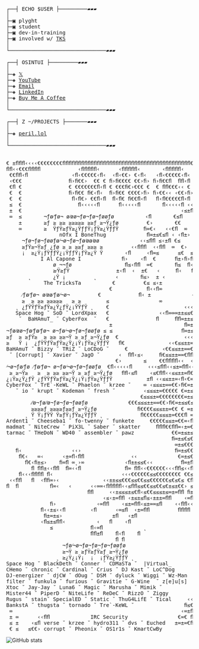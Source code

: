 <pre>


┌──┤ ECHO $USER ├─────────▰▰▰
│
├─▣ plyght
├─▣ student
├─▣ dev-in-training
├─▣ involved w/ <a href="https://tks.world">TKS</a>
│
└───────────────────────────────▰▰▰

┌──┤ OSINTUI ├─────────▰▰▰
│
├─◈ <a href="https://twitter.com/plyght__">𝕏</a>
├─◈ <a href="https://www.youtube.com/@plyght_">YouTube</a>
├─◈ <a href="mailto:nico.jaffer@gmail.com">Email</a>
├─◈ <a href="https://www.linkedin.com/in/nicholasjaffer">LinkedIn</a>
├─◈ <a href="https://www.buymeacoffee.com/plyght">Buy Me A Coffee</a>
│
└───────────────────────────────▰▰▰

┌──┤ Z ~/PROJECTS ├───────▰▰▰
│
├─◈ <a href="https://github.com/plyght/peril.lol">peril.lol</a>
│
└───────────────────────────────▰▰▰

  
€ ±ﬂﬂﬂ‹‹‹‹€€€€€€€€ﬂﬂﬂﬂﬂﬂﬂﬂﬂﬂﬂﬂﬂﬂﬂﬂﬂﬂﬂﬂﬂﬂﬂﬂﬂﬂﬂﬂﬂﬂﬂﬂﬂﬂﬂﬂﬂﬂﬂﬂﬂ€€€€€€€€‹‹‹‹  ﬂﬂ€≤ﬂﬁ
ﬂﬂ‹‹€€€ﬂﬂﬂﬂ            ‹ﬂﬂﬂﬂﬂ‹      ‹ﬂﬂﬂﬂﬂ‹       ‹ﬂﬂﬂﬂﬂ‹           ﬂﬂﬂﬂ€€€‹‹ﬂﬂ
 €€ﬂﬂ‹ﬂ              ‹ﬂ‹€€€€€‹ﬂ‹  ‹ﬂ‹€€› €‹ﬂ‹   ‹ﬂ‹€€€€€‹ﬂ‹              ‹ ﬂﬂ€€
 ‹€€€               ﬁ›ﬁ€€›  €€ € ﬁ›ﬁ€€€€ €€›ﬁ› ﬁ›ﬁ€€ﬂ  ﬂﬂ‹ﬂ               ≤€€‹‹
 €ﬂ €               € €€€€€€€ﬂ‹ﬂ € €€€ﬁ€›€€€ €  € ﬂﬂ€€€‹‹ €             ﬂﬂ‹‹‹
 €  €               ﬁ›ﬁ€€ ﬁ€‹ﬂ‹  ﬁ›ﬁ€€ €€€€›ﬁ› ﬁ›€€‹‹ ‹€€›ﬁ›       ‹‹‹ﬂﬂ≤ﬂ‹≤‹ﬂ≤
 €  €                ﬂ‹ﬂ€› €€ﬂ‹ﬂ  ﬂ‹ﬂ€ ﬁ€€ﬂ‹ﬂ   ﬂ‹ﬂ€€€€€ﬂ‹ﬂ   ‹‹≤€ﬂ‹‹  ‹ﬂﬂ ‹ﬂﬂ‹
 ≤  €                  ﬂ‹‹‹‹‹ﬂ      ﬂ‹‹‹‹‹ﬂ       ﬂ‹‹‹‹‹ﬂ ‹‹∞€ﬂﬂﬂ‹
 ±  €                                                   ‹≤±ﬂ         ‹ ‹ﬂ ‹ﬂ
 ∞  ≤       ¬ƒø⁄ƒø¬ ø⁄øø¬ƒø¬ƒø¬ƒøøƒø          ‹ﬂ       €≤ﬂ          ﬁ ≤ﬂ‹±∞‹ﬂ
    ±       ≥ƒ ≥ ≥≥ ≥≥≥≥≥ ≥≥ƒ ≥¬Ÿ¿ƒø         €›       €€             ± ±≤≤±›ﬂ‹ﬂ
    ∞       ≥  ŸƒŸ≥ƒŸ≥¿ŸƒƒŸ¡ƒŸ≥¿ŸƒƒŸ        ﬁ∞€‹   ‹‹€ﬂ  ∞            ﬁ›±ﬂ≤ ≤
                 nOfx Ì BoneThug             ﬂ∞±≤€≤ﬂ ‹ ‹ﬂ±›    ±      ≤  ﬂ ﬁ›
     ¬ƒø¬ƒø¬ƒøøƒø⁄¬ø¬ƒø¬ƒø⁄øø⁄øø             ‹‹≤ﬂﬂ ≤‹±ﬂ €≤    ≤ ‹≤         ≤
     ≥ƒŸ≥¬Ÿ≥ƒ ¿ƒø ≥ ≥ ≥≥ƒ ≥≥≥ ≥         ‹‹ﬂﬂﬂ  ‹‹ﬂﬂ  ∞  €›   ﬁ›ﬁ€∞±≤≤‹‹‹     ‹∞
     ¡  ≥¿Ÿ¡ƒŸƒƒŸ¿¡ŸƒƒŸ¡ƒŸ≥¿Ÿ Ÿ       ‹ﬂ     ‹ﬂ∞≤      ≤€  ≤ ﬁ €€ﬂ ﬂﬂ≤≤≤≤±∞‹±∞€
           Ì Al Capone Ì             ﬁ›    ‹ﬂ  €      ﬁ±›ﬁ›ﬁ› ﬁ€∞±‹‹    ﬂﬂﬂ±≤±∞
               ø ¬¬ƒø                 ﬂ≤‹ﬂﬂ  ∞€       ﬁ≤  ﬂ‹≤ ﬁ∞±≤€€€€€‹‹‹‹‹ﬂ≤∞
               ≥⁄Ÿ≥ƒŸ               ±‹ﬂ  ‹  ±€   ‹     ﬂ‹   ﬂ± ∞±≤≤€€€€€€€€€€€
       ˛       ¿Ÿ ¡         ˛      ‹       ﬁ≤›  ± ‹           ∞ ∞±≤€€€€€€€€€€€›
            The TricksTa          €         €≤ ≤‹±            ﬁ€‹∞±≤€€€€€€€€‹€ﬂ
                                 €           ﬂ‹‹ﬂ∞             ﬂ€€∞±≤€€€€ﬂﬂ€€€±
     ⁄ƒø⁄ƒø¬ ø⁄øø⁄ƒø⁄¬ø¬         €            ﬂ‹ ±             ‹ ﬂ€∞±≤€‹ ˛ﬂ
     ≥  ≥ ≥≥ ≥≥≥≥≥   ≥ ≥        ≤                ∞             ﬁ€‹ ﬂﬂ∞±≤€‹ ﬂﬂ‹‹
   ˛ ¿ƒŸŸƒŸ≥ƒŸ≥¿Ÿ¿ƒŸ¿¡ŸŸƒŸ ˛    €                        ‹‹‹€‹ ﬁ∞∞€‹‹  ﬂ≤≤€€≤±∞
   Space Hog ˘ SoD ˘ LordXpax   €                ‹‹ﬂ∞∞∞±±≤≤€€€› €∞±∞∞€€‹‹ ﬂﬂﬂ
    ˘  BaHAmuT_ ˘ CyberFox  ˘   €               ﬂ     ﬂﬂ∞±±≤≤€€  ∞±≤≤±±∞∞≤‹  ‹≤
                                 ±                       ﬂ∞±±≤›‹ €∞±≤≤≤≤±∞€€€ﬂ‹
¬ƒø⁄øø¬ƒø⁄ƒø⁄ƒø¬ ø¬ƒø⁄¬ø¬ƒø¬ƒøøƒø ≤ ≤                      ﬂ∞±≤ ﬂ€∞±≤≤≤±∞€€≤‹ﬂ
≥ƒ  ≥ ≥ƒŸ≥  ≥ ≥≥ ≥≥¬Ÿ ≥ ≥ƒ ≥¬Ÿ¿ƒø  €                     ‹‹‹ ﬂ∞±   ∞≤±∞ﬂ‹ﬂ€ﬂ  ‹
≥   Ÿ ¡  ¿ƒŸŸƒŸ≥ƒŸ≥¿Ÿ¿¡Ÿ¡ƒŸ≥¿ŸƒƒŸ   ﬂ€              ‹‹€≤≤±±∞€‹ ﬂ∞  ﬂ€ﬂ‹≤‹ﬂ ‹∞ﬂﬂ
BaHAmuT ˘ Bizzy ˘ TRiZ ˘ LoCDoG ˘     €           ‹€€≤≤±±∞∞€€€€ﬂ  ‹‹‹  ± ﬂﬂ  ±‹
 ˘ [Corrupt] ˘ Xavier ˘ JagO ˘      ‹  ﬂﬂ‹≤‹     ﬁ€≤≤±±∞∞€ﬂﬂﬂ    ﬂ  ‹ﬂ   ‹€€€≤‹
                                   €›       ≤    €€ﬂﬂﬂﬂ‹‹  ‹€€‹       ∞ ≤ ≤€ﬂﬂ€
⁄¬ø¬ƒø⁄ƒø ⁄ƒø⁄ƒø¬ ø¬ƒø⁄¬ø¬ƒø¬ƒøøƒø  €ﬂ‹‹‹‹‹ﬂ     ‹‹‹≤ﬂﬂ‹‹≤±∞ﬂﬂ‹‹± ± ∞±±∞  ‹€∞€‹
 ≥ ≥¬Ÿ≥   ≥  ≥ ≥≥ ≥≥¬Ÿ ≥ ≥ƒ ≥¬Ÿ¿ƒø   ﬂﬂ‹≤ﬂ    ‹≤€ﬂﬂ‹‹≤≤±±∞ﬂ€€∞±±≤ ∞±±≤≤≤± ≤∞±∞€
¿¡Ÿ≥¿Ÿ¿ƒŸ ¿ƒŸŸƒŸ≥ƒŸ≥¿Ÿ¿¡Ÿ¡ƒŸ≥¿ŸƒƒŸ           ±ﬂ ‹‹≤≤±±∞‹ﬂ‹€∞∞±≤≤ ±≤≤≤€€€≤≤ ≤≤±±
CyberFox ˘ TrE`-KeWL ˘ Phaelon ˘ krzee ˘    ∞ ‹≤≤≤±∞∞€€›ﬁ€∞±±≤€€ ≤€€€€€€€€ ≤€≤≤
   ˘ io ˘ krupt ˘ Kodeman ˘ fresh ˘         ‹≤≤≤±∞€€€€€ €∞±≤≤€€€ €ﬂ€≤ﬂ€ﬂ € €€€€
                                           €≤≤≤±∞€€€€€€€€∞±≤€€€€€ ∞ ﬂﬂﬂ   ∞ €€€
        ⁄⁄ø¬ƒø⁄⁄ø¬ƒø¬ƒø¬ƒøøƒø             €€€≤≤≤±±∞∞€€›ﬁ€∞±≤≤€≤€€ €  ‹≤±≤±‹± €€
        ≥≥≥≥ƒ ≥≥≥≥ƒ≥≥ƒ ≥¬Ÿ¿ƒø             ﬁ€€€€≤≤≤±±∞€€ € ∞±±≤≤€≤€ ∞ﬁ≤±∞±∞∞≤≤ ≤
      ˛ Ÿ Ÿ¡ƒŸŸ Ÿ≥ƒŸ¡ƒŸ≥¿ŸƒƒŸ ˛            ﬂ€€€€€≤≤≤±∞€€€ﬂ ∞∞±±≤≤€≤ ∞±∞€∞≤≤±±∞
Ardent1 ˘ Cheeseba1 ˘ fo-twenny ˘ funkete     €€€€€≤≤±∞€€∞‹ﬂﬂ∞∞±±≤≤€ ∞≤≤±±±∞∞
madmat ˘ NiteCrew ˘ PiX3L ˘ Saber ˘ skatter     ﬂﬂﬂ€€ﬂﬂ∞‹±∞€ ‹‹ﬂﬂﬂ±±∞‹ﬂ±∞∞∞
tarmac ˘ THeDoN ˘ WD40 ˘ assembler ˘ pawz            €€∞±≤±≤∞±∞€∞‹‹‹‹‹‹
                                                     ﬁ∞±≤€≤€±≤≤±±∞∞€€€€≤
                                                      ∞±≤€€€≤€€€≤≤±±∞∞€€€   vG
   ﬁ‹                ‹‹›                              ﬁ∞±≤€€€€€€€€€≤≤±±∞ﬂﬂ‹‹€€€
    ﬂ€‹   ∞‹      ‹±∞ﬂ‹ﬂﬂ               ‹‹             €∞±≤€€€€€€ﬂﬂﬂﬂﬂ‹‹€€€€€€€
      ﬂ€‹ﬁ±≤›    ﬁ∞ﬂ ∞˛›∞             ‹ﬂ±±≤≤€‹‹         ﬂ∞±ﬂﬂ‹‹‹ ‹€€€€€€€€€€≤€€
        ﬂ ﬂﬂ±‹‹ﬂﬂ  ﬂ∞‹‹ﬂ              ﬂ∞ ﬂﬂ‹‹€€€€€€‹‹‹ﬂﬂ≤‹‹ﬂ€‹‹ﬂﬂ≤‹‹ﬂ€€€≤€≤≤±≤≤
    ﬂ‹‹‹ﬂﬂﬂﬂ ﬂ‹                      ‹‹‹€€€€€€≤≤€€€€€€€€ €€≤ €€≤€‹ﬂ≤€‹ﬂ≤±≤≤≤∞±±
 ‹‹ﬂﬂ   ﬂ  ‹ﬂﬁ∞›‹              ‹‹±±≤≤€€€≤≤€€≤≤€€€€€€≤€≤€≤ €ﬂ€ ≤±≤±∞ ±ﬂ≤ ∞±∞∞ ∞∞
ﬂ  ﬂ          ﬂ∞‹   ‹      ‹‹∞∞‹ﬂﬂﬂﬂﬂ‹‹≤ﬂﬂ≤≤€€≤≤€€≤€±≤±€€› ≤ € ∞±ﬂﬂﬂ ∞ ± ﬂﬂﬂﬂﬂﬂ
                          ﬂﬂ     ‹‹±≤≤≤±≤€ﬂ‹≤€€≤≤≤±≤∞±∞ﬂﬂ ﬁ±›ﬁ›     ﬁ›ﬁ∞ ‹‹‹‹≤‹
                               ‹≤‹±∞ﬂﬂ ‹±≤±≤ﬂ≤‹±±±∞ﬂﬂ    ‹∞ﬂ ±   ‹‹ﬂﬂ‹ﬂ ﬁ€€€€≤≤
              ﬁ›             ‹∞ﬂﬂ    ‹≤±∞ﬂﬂ‹≤±∞∞≤ﬂ    ‹‹ﬂﬂ‹‹ﬂ   ≤ ﬂﬂﬂ ‹‹€€€€€€≤
           ﬂ‹‹±≤‹‹ﬂ        ‹ﬂ      ‹∞≤ﬂ  ‹±∞ﬂﬂ         ﬂﬂﬂﬂ      ﬂ‹‹≤≤€€€€€€€€≤
            ﬁ±∞±≤›                ±ﬂ   ‹±ﬂ                         ﬂ≤≤≤≤€€€€€≤≤
           ‹ﬂ≤±≤ﬂﬂ‹          ‹   ﬂ    ‹ﬂ                             ﬂ≤≤≤≤≤≤≤≤≤
              ≤            ﬂ‹∞ﬂ             ˛                          ﬂ≤≤≤≤≤±ﬂ
                           ﬂﬂ±ﬂ    ﬂ‹ﬂ    ﬂ                               ﬂﬂ
                                   ﬂ ﬂ                                 ‹‹±‹
                  ¬ƒø⁄¬ø¬ƒø¬ƒø¬ƒø¬ƒøøƒø                              ‹€€€€∞±∞
                  ≥¬Ÿ ≥ ≥ƒŸ≥ƒŸ≥ƒ ≥¬Ÿ¿ƒø                             ≤≤≤±±≤±≤∞∞ﬂ
                ˛ ≥¿Ÿ¿¡Ÿ¡  ¡  ¡ƒŸ≥¿ŸƒƒŸ ˛                          ≤≤±±∞∞±ﬂﬂ‹‹∞
Space Hog ˘ BlackDeth ˘ Conner ˘ CDMaSTa ˘  |Virtual_             €≤≤≤±∞ﬂ‹€
CHemo ˘ chronic ˘ Cardinal ˘ Crius ˘ DJ Kast ˘ LoC^Dog           €≤≤±∞ﬂ‹€€€€€€∞
DJ-energizer ˘ djCW ˘ dOug ˘ DSM ˘ dyluck ˘ Wiggi ˘ Wz-Man      ≤±∞∞ﬂ‹€≤€€€€∞ ±
filter ˘ funkula ˘ furious ˘ Gravitie ˘ G-Wine  ˘ z[e]u[s]     ≤±∞ﬂ‹€€€€€€∞∞±∞≤
Xtoc ˘ Jay-Jay ˘ Luna6 ˘ Magic ˘ Marusha ˘ Mimik ˘            ≤±ﬂ‹€€€€€€∞ ±±≤±€
Mister44 ˘ PiperD ˘ NiteLife ˘ ReDeC ˘ RizzO ˘ Ziggy         ﬂ ‹≤€€€€∞ ∞±∞≤≤€≤€
Rugus ˘ stain˘ SpecialED ˘ Static ˘ ThuG4LifE ˘ Tical     ‹‹ ‹≤€€€€€∞±∞±≤±€€€€€
BankstA ˘ thugsta ˘ tornado ˘ Tre`-KeWL ˘                ﬁ≤€≤‹‹ﬂﬂﬂ∞∞±≤±≤€≤€€€ €
 ∞                                                      ‹∞±ﬂ ﬂﬂ€€‹‹  ﬂ≤ﬂ€€€ﬂ ∞
 ± ∞      ‹‹ﬂﬂ             IRC Security                €∞€ ﬂﬂ‹‹  ﬂﬂ≤≤±∞‹‹‹ ∞ ±
 ≤ ±    ‹≤ﬂ verse ˘ krzee ˘ hydro311 ˘ dvs ˘ Euched   ±∞±∞€ﬁ› ﬂ€≤‹  ±  ﬂﬂﬂ ± ≤
 € ≤   ≤€€› corrupt ˘ Pheonix ˘ OS1r1s ˘ KmartCwBy             ﬁ€€≤        ≤ €
</pre>
![GitHub stats](https://github-readme-stats.vercel.app/api?username=plyght&show_icons=true&theme=dark)  
